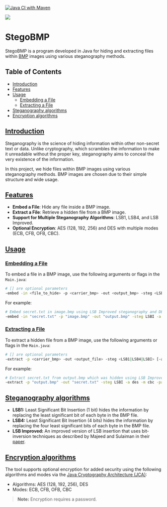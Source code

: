 
[![Java CI with Maven](https://github.com/ThomasMiz/stegobmp/actions/workflows/build.yaml/badge.svg)](https://github.com/ThomasMiz/stegobmp/actions/workflows/build.yaml)

<div>
    <img src="https://img.shields.io/badge/java-%23ED8B00.svg?style=for-the-badge&logo=openjdk&logoColor=white">    
</div>

# StegoBMP

StegoBMP is a program developed in Java for hiding and extracting files within [BMP](https://learn.microsoft.com/en-us/windows/win32/api/wingdi/ns-wingdi-bitmapfileheader?redirectedfrom=MSDN) images using various 
steganography methods. 

## Table of Contents
- [Introduction](#introduction)
- [Features](#features)
- [Usage](#usage)
    - [Embedding a File](#embedding-a-file)
    - [Extracting a File](#extracting-a-file)
- [Steganography algorithms](#steganography-algorithms)
- [Encryption algorithms](#encryption-algorithms)

## [Introduction](#introduction)

Steganography is the science of hiding information within other non-secret text or data. 
Unlike cryptography, which scrambles the information to make it unreadable without the proper key, 
steganography aims to conceal the very existence of the information.

In this project, we hide files within BMP images using various steganography methods. 
BMP images are chosen due to their simple structure and wide usage.

## [Features](#features)

- **Embed a File**: Hide any file inside a BMP image.
- **Extract a File**: Retrieve a hidden file from a BMP image.
- **Support for Multiple Steganography Algorithms**: LSB1, LSB4, and LSB Improved.
- **Optional Encryption**: AES (128, 192, 256) and DES with multiple modes (ECB, CFB, OFB, CBC).

## [Usage](#usage)

### [Embedding a File](#embedding-a-file)

To embed a file in a BMP image, use the following arguments or flags in the `Main.java`:
```sh
# [] are optional parameters
-embed -in <file_to_hide> -p <carrier_bmp> -out <output_bmp> -steg <LSB1|LSB4|LSBI> [-a <aes128|aes192|aes256|des>] [-m <ecb|cfb|ofb|cbc>] [-pass <password>]
```

For example:
```sh
# Embed secret.txt in image.bmp using LSB Improved steganography and DES encryption in CBC mode with the password "hidden"
-embed -in "secret.txt" -p "image.bmp" -out "output.bmp" -steg LSBI -a des -m cbc -pass "hidden"
```

### [Extracting a File](#extracting-a-file)
To extract a hidden file from a BMP image, use the following arguments or flags in the `Main.java`:
```sh
# [] are optional parameters
-extract -p <carrier_bmp> -out <output_file> -steg <LSB1|LSB4|LSBI> [-a <aes128|aes192|aes256|des>] [-m <ecb|cfb|ofb|cbc>] [-pass <password>]
```

For example:
```sh
# Extract secret.txt from output.bmp which was hidden using LSB Improved steganography and DES encryption in CBC mode with the password "hidden"
-extract -p "output.bmp" -out "secret.txt" -steg LSBI -a des -m cbc -pass "hidden"
```

## [Steganography algorithms](#steganography-algorithms)

- **LSB1:** Least Significant Bit Insertion (1 bit) hides the information by replacing the least significant bit of each byte in the BMP file.
- **LSB4:** Least Significant Bit Insertion (4 bits) hides the information by replacing the four least significant bits of each byte in the BMP file.
- **LSB Improved:** An improved version of LSB insertion that uses bit-inversion techniques as described by Majeed and Sulaiman in their [paper](src%2Fdocs%2Fimproved_lsb.pdf).

## [Encryption algorithms](#encryption-algorithms)
The tool supports optional encryption for added security using the following algorithms and 
modes via the [Java Cryptography Architecture (JCA)](https://docs.oracle.com/javase/8/docs/technotes/guides/security/crypto/CryptoSpec.html):

- Algorithms: AES (128, 192, 256), DES
- Modes: ECB, CFB, OFB, CBC
> **Note:** Encryption requires a password.
